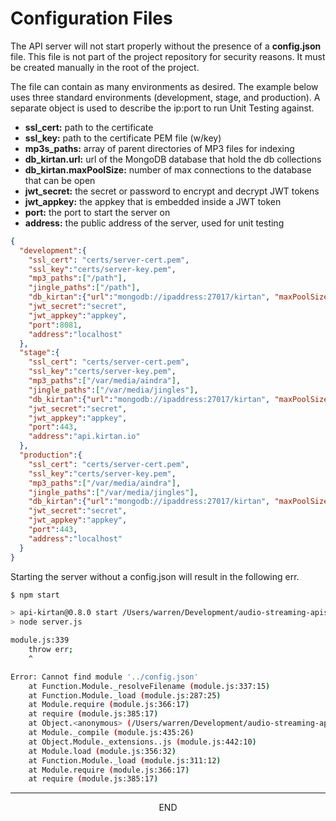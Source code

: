 <div class="page-header">
  <h1  id="page-title">Configuration Files</h1>
</div>

The API server will not start properly without the presence of a __config.json__ file. This file is
not part of the project repository for security reasons. It must be created manually in the root of the project.

The file can contain as many environments as desired. The example below uses three standard
environments (development, stage, and production). A separate object is used to describe the ip:port
to run Unit Testing against.

* __ssl_cert:__ path to the certificate
* __ssl_key:__ path to the certificate PEM file (w/key)
* __mp3s_paths:__ array of parent directories of MP3 files for indexing
* __db_kirtan.url:__ url of the MongoDB database that hold the db collections
* __db_kirtan.maxPoolSize:__ number of max connections to the database that can be open
* __jwt_secret:__ the secret or password to encrypt and decrypt JWT tokens
* __jwt_appkey:__ the appkey that is embedded inside a JWT token
* __port:__ the port to start the server on
* __address:__ the public address of the server, used for unit testing



```json
{
  "development":{
    "ssl_cert": "certs/server-cert.pem",
    "ssl_key":"certs/server-key.pem",
    "mp3_paths":["/path"],
    "jingle_paths":["/path"],
    "db_kirtan":{"url":"mongodb://ipaddress:27017/kirtan", "maxPoolSize": 5},
    "jwt_secret":"secret",
    "jwt_appkey":"appkey",
    "port":8081,
    "address":"localhost"
  },
  "stage":{
    "ssl_cert": "certs/server-cert.pem",
    "ssl_key":"certs/server-key.pem",
    "mp3_paths":["/var/media/aindra"],
    "jingle_paths":["/var/media/jingles"],
    "db_kirtan":{"url":"mongodb://ipaddress:27017/kirtan", "maxPoolSize": 10},
    "jwt_secret":"secret",
    "jwt_appkey":"appkey",
    "port":443,
    "address":"api.kirtan.io"
  },
  "production":{
    "ssl_cert": "certs/server-cert.pem",
    "ssl_key":"certs/server-key.pem",
    "mp3_paths":["/var/media/aindra"],
    "jingle_paths":["/var/media/jingles"],
    "db_kirtan":{"url":"mongodb://ipaddress:27017/kirtan", "maxPoolSize": 20},
    "jwt_secret":"secret",
    "jwt_appkey":"appkey",
    "port":443,
    "address":"localhost"
  }
}
```


Starting the server without a config.json will result in  the following err.

```bash
$ npm start

> api-kirtan@0.8.0 start /Users/warren/Development/audio-streaming-apis
> node server.js

module.js:339
    throw err;
    ^

Error: Cannot find module '../config.json'
    at Function.Module._resolveFilename (module.js:337:15)
    at Function.Module._load (module.js:287:25)
    at Module.require (module.js:366:17)
    at require (module.js:385:17)
    at Object.<anonymous> (/Users/warren/Development/audio-streaming-apis/ops/db.js:4:14)
    at Module._compile (module.js:435:26)
    at Object.Module._extensions..js (module.js:442:10)
    at Module.load (module.js:356:32)
    at Function.Module._load (module.js:311:12)
    at Module.require (module.js:366:17)
    at require (module.js:385:17)
```



___
<div style="margin:0 auto;text-align:center;">END</div>
